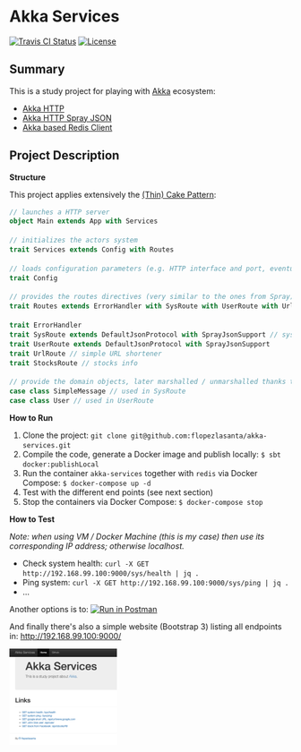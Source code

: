 # Akka Services

[![Travis CI Status](https://travis-ci.org/flopezlasanta/akka-services.svg?branch=master)](https://travis-ci.org/flopezlasanta/akka-services) [![License](https://img.shields.io/github/license/mashape/apistatus.svg)](https://opensource.org/licenses/MIT)

## Summary
This is a study project for playing with [Akka](http://akka.io/) ecosystem:

- [Akka HTTP](http://doc.akka.io/docs/akka/2.4.8/scala/http/introduction.html)
- [Akka HTTP Spray JSON](http://doc.akka.io/docs/akka/2.4/scala/http/common/json-support.html)
- [Akka based Redis Client](https://github.com/scredis/scredis)

## Project Description

**Structure**

This project applies extensively the [(Thin) Cake Pattern](http://www.cakesolutions.net/teamblogs/2011/12/19/cake-pattern-in-depth):

```scala
// launches a HTTP server
object Main extends App with Services

// initializes the actors system
trait Services extends Config with Routes

// loads configuration parameters (e.g. HTTP interface and port, eventually DB connection settings...)
trait Config

// provides the routes directives (very similar to the ones from Spray)
trait Routes extends ErrorHandler with SysRoute with UserRoute with UrlRoute with StocksRoute

trait ErrorHandler
trait SysRoute extends DefaultJsonProtocol with SprayJsonSupport // system functions
trait UserRoute extends DefaultJsonProtocol with SprayJsonSupport 
trait UrlRoute // simple URL shortener
trait StocksRoute // stocks info

// provide the domain objects, later marshalled / unmarshalled thanks to the JSON Support from Akka HTTP Spray Json  
case class SimpleMessage // used in SysRoute
case class User // used in UserRoute
```

**How to Run**

1. Clone the project: `git clone git@github.com:flopezlasanta/akka-services.git`
2. Compile the code, generate a Docker image and publish locally: `$ sbt docker:publishLocal`
3. Run the container `akka-services` together with `redis` via Docker Compose: `$ docker-compose up -d`
4. Test with the different end points (see next section)
5. Stop the containers via Docker Compose: `$ docker-compose stop`

**How to Test**

*Note: when using VM / Docker Machine (this is my case) then use its corresponding IP address; otherwise localhost.*

- Check system health: `curl -X GET http://192.168.99.100:9000/sys/health | jq .`
- Ping system: `curl -X GET http://192.168.99.100:9000/sys/ping | jq .`
- ... 

Another options is to:
[![Run in Postman](https://run.pstmn.io/button.svg)](https://app.getpostman.com/run-collection/34021b48a56eb5ffe000)

And finally there's also a simple website (Bootstrap 3) listing all endpoints in: http://192.168.99.100:9000/

<img src="https://raw.githubusercontent.com/flopezlasanta/akka-services/master/page.png" width="192">
